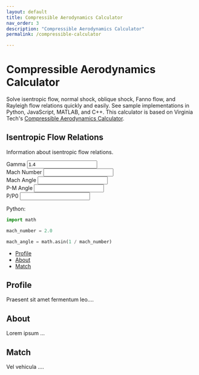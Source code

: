 ```yaml
---
layout: default
title: Compressible Aerodynamics Calculator
nav_order: 3
description: "Compressible Aerodynamics Calculator"
permalink: /compressible-calculator

---
```


# Compressible Aerodynamics Calculator

Solve isentropic flow, normal shock, oblique shock, Fanno flow, and Rayleigh flow relations quickly and easily.
See sample implementations in Python, JavaScript, MATLAB, and C++.
This calculator is based on Virginia Tech's [Compressible Aerodynamics Calculator](http://www.dept.aoe.vt.edu/~devenpor/aoe3114/calc.html).

<script async src="/tools/compressible-calculator/calculator.js"></script>

## Isentropic Flow Relations

Information about isentropic flow relations.

<label for="gamma">Gamma
    <input type="number" id="gamma" name="gamma" value="1.4" min="1.01" step="0.01">
</label>
<br><label for="machnumber">Mach Number
    <input type="number" id="machnumber" name="machnumber" min="0" step="0.1">
</label>
<br>
<label for="machangle">Mach Angle
    <input type="number" id="machangle" name="machangle" min="0" step="0.1">
</label>
<br>
<label for="pmangle">P-M Angle
    <input type="number" id="pmangle" name="pmangle" min="0" step="0.1">
</label>
<br>
<label for="p_p0">P/P0
    <input type="number" id="p_p0" name="p_p0" min="0" step="0.1">
</label>

<div class="code-example" markdown="1">
Python:

```python
import math

mach_number = 2.0

mach_angle = math.asin(1 / mach_number)
```
</div>

<ul id="profileTabs" class="nav nav-tabs">
    <li class="active"><a href="#profile" data-toggle="tab">Profile</a></li>
    <li><a href="#about" data-toggle="tab">About</a></li>
    <li><a href="#match" data-toggle="tab">Match</a></li>
</ul>
  <div class="tab-content">
<div role="tabpanel" class="tab-pane active" id="profile">
    <h2>Profile</h2>
<p>Praesent sit amet fermentum leo....</p>
</div>

<div role="tabpanel" class="tab-pane" id="about">
    <h2>About</h2>
    <p>Lorem ipsum ...</p></div>

<div role="tabpanel" class="tab-pane" id="match">
    <h2>Match</h2>
    <p>Vel vehicula ....</p>
</div>
</div>